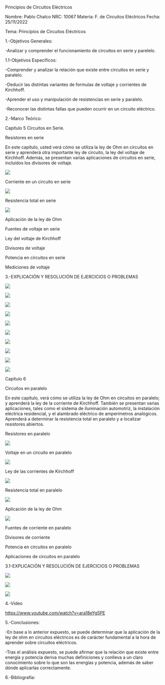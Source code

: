 Principios de Circuitos Eléctricos

Nombre: Pablo Chalco   NRC: 10067  Materia: F. de Circuitos Eléctricos   Fecha: 25/11/2022  

Tema: Principios de Circuitos Eléctricos

1.-Objetivos Generales: 

-Analizar y comprender el funcionamiento de circuitos en serie y parelelo.

1.1-Objetivos Específicos:

-Comprender y analizar la relación que existe entre circuitos en serie y paralelo.

-Deducir las distintas variantes de formulas de voltaje y corrientes de Kirchhoff.

-Aprender el uso y manipulación de resistencias en serie y paralelo.

-Reconocer las distintas fallas que pueden ocurrir en un circuito eléctrico.

2.-Marco Teórico:

Capítulo 5 Circuitos en Serie.

Resistores en serie

En este capítulo, usted verá cómo se utiliza la ley de Ohm en circuitos en serie y aprenderá otra importante ley de circuito, la ley del voltaje de Kirchhoff. Además,
se presentan varias aplicaciones de circuitos en serie, incluidos los divisores de voltaje.

![](https://github.com/phchalco/Tarea2/blob/main/12.png)

Corriente en un circuito en serie

![](https://github.com/phchalco/Tarea2/blob/main/13.png)

Resistencia total en serie

![](https://github.com/phchalco/Tarea2/blob/main/14.png)

Aplicación de la ley de Ohm



Fuentes de voltaje en serie



Ley del voltaje de Kirchhoff



Divisores de voltaje



Potencia en circuitos en serie



Mediciones de voltaje

3.-EXPLICACIÓN Y RESOLUCIÓN DE EJERCICIOS O PROBLEMAS

![](https://github.com/phchalco/Tarea2/blob/main/3EC1.png)

![](https://github.com/phchalco/Tarea2/blob/main/3EC2.png)

![](https://github.com/phchalco/Tarea2/blob/main/3EC3.png)

![](https://github.com/phchalco/Tarea2/blob/main/3EC4.png)

![](https://github.com/phchalco/Tarea2/blob/main/3EC5.png)

![](https://github.com/phchalco/Tarea2/blob/main/3EC6.png)

![](https://github.com/phchalco/Tarea2/blob/main/3EC7.png)

![](https://github.com/phchalco/Tarea2/blob/main/3EC8.png)

![](https://github.com/phchalco/Tarea2/blob/main/3EC9.png)

![](https://github.com/phchalco/Tarea2/blob/main/3EC10.png)

Capítulo 6

Circuitos en paralelo

En este capítulo, verá cómo se utiliza la ley de Ohm en circuitos en paralelo; y aprenderá la ley de la corriente de Kirchhoff. También se presentan varias
aplicaciones, tales como el sistema de iluminación automotriz, la instalación eléctrica residencial, y el alambrado eléctrico de amperímetros analógicos. Aprenderá a
determinar la resistencia total en paralelo y a localizar resistores abiertos.

Resistores en paralelo

![](https://github.com/phchalco/Tarea2/blob/main/15.png)

Voltaje en un circuito en paralelo

![](https://github.com/phchalco/Tarea2/blob/main/16.png)

Ley de las corrientes de Kirchhoff

![](https://github.com/phchalco/Tarea2/blob/main/17.png)

Resistencia total en paralelo

![](https://github.com/phchalco/Tarea2/blob/main/18.png)

Aplicación de la ley de Ohm

![](https://github.com/phchalco/Tarea2/blob/main/19.png)

Fuentes de corriente en paralelo



Divisores de corriente



Potencia en circuitos en paralelo



Aplicaciones de circuitos en paralelo

3.1-EXPLICACIÓN Y RESOLUCIÓN DE EJERCICIOS O PROBLEMAS

![](https://github.com/phchalco/Tarea2/blob/main/4EC1.png)

![](https://github.com/phchalco/Tarea2/blob/main/4EC2.png)

![](https://github.com/phchalco/Tarea2/blob/main/4EC3.png)

4.-Video

https://www.youtube.com/watch?v=ara18eYg5PE

5.-Conclusiones:

-En base a lo anterior expuesto, se puede determinar que la aplicación de la ley de ohm en circuitos eléctricos es de carácter fundamental a la hora de aprender sobre circuitos eléctricos.

-Tras el análisis expuesto, se puede afirmar que la relación que existe entre energía y potencia deriva muchas definiciones y conlleva a un claro conocimiento sobre lo que son las energías y potencia, además de saber dónde aplicarlas correctamente.

6.-Bibliografía:
